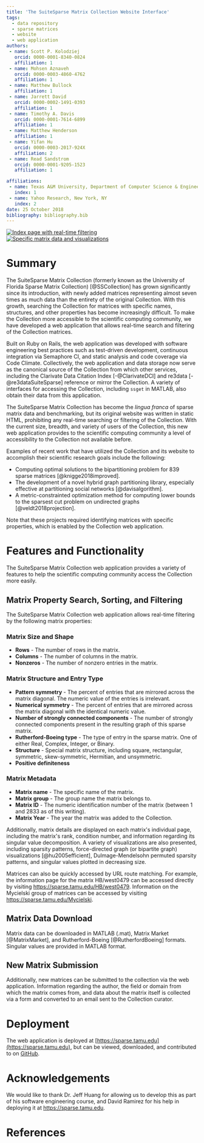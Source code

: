 ```yaml
---
title: 'The SuiteSparse Matrix Collection Website Interface'
tags:
  - data repository
  - sparse matrices
  - website
  - web application
authors:
 - name: Scott P. Kolodziej
   orcid: 0000-0001-8340-0824
   affiliation: 1
 - name: Mohsen Aznaveh
   orcid: 0000-0003-4860-4762
   affiliation: 1
 - name: Matthew Bullock
   affiliation: 1
 - name: Jarrett David
   orcid: 0000-0002-1491-0393
   affiliation: 1
 - name: Timothy A. Davis
   orcid: 0000-0001-7614-6899
   affiliation: 1
 - name: Matthew Henderson
   affiliation: 1
 - name: Yifan Hu
   orcid: 0000-0003-2017-924X
   affiliation: 2
 - name: Read Sandstrom
   orcid: 0000-0001-9205-1523
   affiliation: 1

affiliations:
 - name: Texas A&M University, Department of Computer Science & Engineering, College Station, TX
   index: 1
 - name: Yahoo Research, New York, NY
   index: 2
date: 25 October 2018
bibliography: bibliography.bib
---
```


[![Index page with real-time filtering](index_small.png)](index.png)
[![Specific matrix data and visualizations](west0479_small.png)](west0479.png)

# Summary

The SuiteSparse Matrix Collection (formerly known as the University of Florida Sparse Matrix Collection) [@SSCollection] has grown significantly since its introduction, with newly added matrices representing almost seven times as much data than the entirety of the original Collection. With this growth, searching the Collection for matrices with specific names, structures, and other properties has become increasingly difficult. To make the Collection more accessible to the scientific computing community, we have developed a web application that allows real-time search and filtering of the Collection matrices.

Built on Ruby on Rails, the web application was developed with software engineering best practices such as test-driven development, continuous integration via Semaphore CI, and static analysis and code coverage via Code Climate. Collectively, the web application and data storage now serve as the canonical source of the Collection from which other services, including the Clarivate Data Citation Index [-@ClarivateDCI] and re3data [-@re3dataSuiteSparse] reference or mirror the Collection. A variety of interfaces for accessing the Collection, including `ssget` in MATLAB, also obtain their data from this application.

The SuiteSparse Matrix Collection has become the *lingua franca* of sparse matrix data and benchmarking, but its original website was written in static HTML, prohibiting any real-time searching or filtering of the Collection. With the current size, breadth, and variety of users of the Collection, this new web application provides to the scientific computing community a level of accessibility to the Collection not available before.

Examples of recent work that have utilized the Collection and its website to accomplish their scientific research goals include the following:

 - Computing optimal solutions to the bipartitioning problem for 839 sparse matrices [@knigge2018improved].
 - The development of a novel hybrid graph partitioning library, especially effective at partitioning social networks [@davisalgorithm].
 - A metric-constrainted optimization method for computing lower bounds to the sparsest cut problem on undirected graphs [@veldt2018projection].

Note that these projects required identifying matrices with specific properties, which is enabled by the Collection web application.

# Features and Functionality

The SuiteSparse Matrix Collection web application provides a variety of features to help the scientific computing community access the Collection more easily.

## Matrix Property Search, Sorting, and Filtering

The SuiteSparse Matrix Collection web application allows real-time filtering by the following matrix properties:

### Matrix Size and Shape
  - **Rows** - The number of rows in the matrix.
  - **Columns** - The number of columns in the matrix.
  - **Nonzeros** - The number of nonzero entries in the matrix.

### Matrix Structure and Entry Type
  - **Pattern symmetry** - The percent of entries that are mirrored across the matrix diagonal. The numeric value of the entries is irrelevant.
  - **Numerical symmetry** - The percent of entries that are mirrored across the matrix diagonal with the identical numeric value.
  - **Number of strongly connected components** - The number of strongly connected components present in the resulting graph of this sparse matrix.
  - **Rutherford-Boeing type** - The type of entry in the sparse matrix. One of either Real, Complex, Integer, or Binary.
  - **Structure** - Special matrix structure, including square, rectangular, symmetric, skew-symmetric, Hermitian, and unsymmetric.
  - **Positive definiteness**

### Matrix Metadata
  - **Matrix name** - The specific name of the matrix.
  - **Matrix group** - The group name the matrix belongs to.
  - **Matrix ID** - The numeric identification number of the matrix (between 1 and 2833 as of this writing).
  - **Matrix Year** - The year the matrix was added to the Collection.

Additionally, matrix details are displayed on each matrix's individual page, including the matrix's rank, condition number, and information regarding its singular value decomposition. A variety of visualizations are also presented, including sparsity patterns, force-directed graph (or bipartite graph) visualizations [@hu2005efficient], Dulmage-Mendelsohn permuted sparsity patterns, and singular values plotted in decreasing size.

Matrices can also be quickly accessed by URL route matching. For example, the information page for the matrix HB/west0479 can be accessed directly by visiting https://sparse.tamu.edu/HB/west0479. Information on the Mycielski group of matrices can be accessed by visiting https://sparse.tamu.edu/Mycielski.

## Matrix Data Download

Matrix data can be downloaded in MATLAB (.mat), Matrix Market [@MatrixMarket], and Rutherford-Boeing [@RutherfordBoeing] formats. Singular values are provided in MATLAB format.

## New Matrix Submission

Additionally, new matrices can be submitted to the collection via the web application. Information regarding the author, the field or domain from which the matrix comes from, and data about the matrix itself is collected via a form and converted to an email sent to the Collection curator.

# Deployment

The web application is deployed at [https://sparse.tamu.edu](https://sparse.tamu.edu), but can be viewed, downloaded, and contributed to on [GitHub](https://github.com/ScottKolo/suitesparse-matrix-collection-website).

# Acknowledgements

We would like to thank Dr. Jeff Huang for allowing us to develop this as part of his software engineering course, and David Ramirez for his help in deploying it at https://sparse.tamu.edu.

# References
